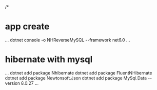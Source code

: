 /*

# app create
...
dotnet console -o NHReverseMySQL --framework net6.0
...

# hibernate with mysql
...
dotnet add package Nhibernate
dotnet add package FluentNHibernate
dotnet add package Newtonsoft.Json
dotnet add package MySql.Data --version 8.0.27
...


